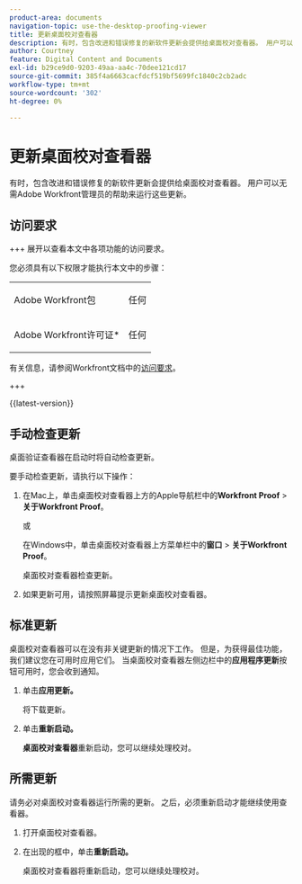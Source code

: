```yaml
---
product-area: documents
navigation-topic: use-the-desktop-proofing-viewer
title: 更新桌面校对查看器
description: 有时，包含改进和错误修复的新软件更新会提供给桌面校对查看器。 用户可以无需Adobe Workfront管理员的帮助来运行这些更新。
author: Courtney
feature: Digital Content and Documents
exl-id: b29ce9d0-9203-49aa-aa4c-70dee121cd17
source-git-commit: 385f4a6663cacfdcf519bf5699fc1840c2cb2adc
workflow-type: tm+mt
source-wordcount: '302'
ht-degree: 0%

---
```


# 更新桌面校对查看器

有时，包含改进和错误修复的新软件更新会提供给桌面校对查看器。 用户可以无需Adobe Workfront管理员的帮助来运行这些更新。

<!--
>[!IMPORTANT]
>
>Windows users must manually reinstall the Desktop Proofing Viewer to support Chrome version 91. After manually reinstalling, the Desktop Proofing Viewer upgrades to the latest version (2.0.15). Future updates to the Desktop Proofing Viewer will be automatic. For information in reinstalling, see [Install the Desktop Proofing Viewer](../../../review-and-approve-work/proofing/use-the-desktop-proofing-viewer/installing-desktop-proofing-viewer.md). -->

## 访问要求

+++ 展开以查看本文中各项功能的访问要求。

您必须具有以下权限才能执行本文中的步骤：

<table style="table-layout:auto"> 
 <col> 
 <col> 
 <tbody> 
  <tr> 
   <td role="rowheader">Adobe Workfront包</td> 
   <td> <p>任何</p> </td> 
  </tr> 
  <tr> 
   <td role="rowheader">Adobe Workfront许可证*</td> 
   <td> <p>任何</p> </td> 
  </tr> 
 </tbody> 
</table>

有关信息，请参阅Workfront文档中的[访问要求](/help/quicksilver/administration-and-setup/add-users/access-levels-and-object-permissions/access-level-requirements-in-documentation.md)。

+++

{{latest-version}}

## 手动检查更新

桌面验证查看器在启动时将自动检查更新。 

要手动检查更新，请执行以下操作：

1. 在Mac上，单击桌面校对查看器上方的Apple导航栏中的&#x200B;**Workfront Proof** > **关于Workfront Proof**。 

   或

   在Windows中，单击桌面校对查看器上方菜单栏中的&#x200B;**窗口** > **关于Workfront Proof**。

   桌面校对查看器检查更新。

1. 如果更新可用，请按照屏幕提示更新桌面校对查看器。

## 标准更新

桌面校对查看器可以在没有非关键更新的情况下工作。 但是，为获得最佳功能，我们建议您在可用时应用它们。 当桌面校对查看器左侧边栏中的&#x200B;**应用程序更新**&#x200B;按钮可用时，您会收到通知。

1. 单击&#x200B;**应用更新。**

   将下载更新。

1. 单击&#x200B;**重新启动。**

   **桌面校对查看器**&#x200B;重新启动，您可以继续处理校对。

## 所需更新

请务必对桌面校对查看器运行所需的更新。 之后，必须重新启动才能继续使用查看器。

1. 打开桌面校对查看器。
1. 在出现的框中，单击&#x200B;**重新启动。**

   桌面校对查看器将重新启动，您可以继续处理校对。 
